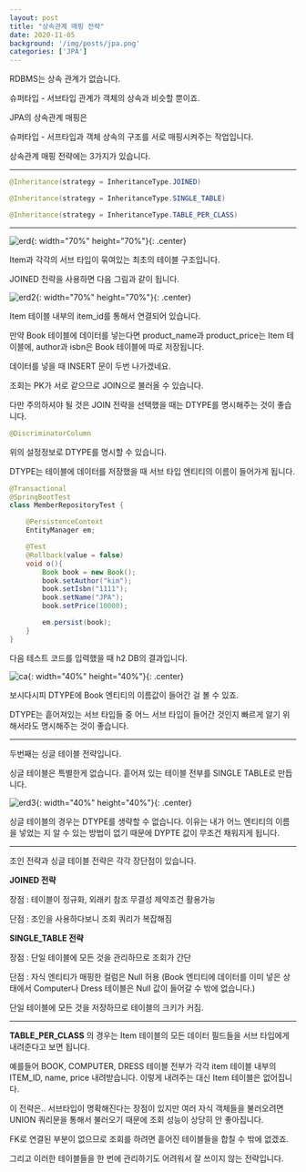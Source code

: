 ```yaml
---
layout: post
title: "상속관계 매핑 전략"
date: 2020-11-05
background: '/img/posts/jpa.png'
categories: ['JPA']
---
```



RDBMS는 상속 관계가 없습니다.

슈퍼타입 - 서브타입 관계가 객체의 상속과 비슷할 뿐이죠.

JPA의 상속관계 매핑은

슈퍼타입 - 서프타입과 객체 상속의 구조를 서로 매핑시켜주는 작업입니다.

상속관계 매핑 전략에는 3가지가 있습니다.

---

```java
@Inheritance(strategy = InheritanceType.JOINED)
```

```java
@Inheritance(strategy = InheritanceType.SINGLE_TABLE)
```
```java
@Inheritance(strategy = InheritanceType.TABLE_PER_CLASS)
```
---



![erd](https://user-images.githubusercontent.com/73692337/98258577-60062a80-1fc4-11eb-8f3c-0abb7e1bc031.JPG){: width="70%" height="70%"}{: .center}


Item과 각각의 서브 타입이 묶여있는 최초의 테이블 구조입니다.

JOINED 전략을 사용하면 다음 그림과 같이 됩니다.


![erd2](https://user-images.githubusercontent.com/73692337/98258648-7a400880-1fc4-11eb-8241-0f5cac8083d7.JPG){: width="70%" height="70%"}{: .center}

Item 테이블 내부의 item_id를 통해서 연결되어 있습니다.

만약 Book 테이블에 데이터를 넣는다면 product_name과 product_price는 Item 테이블에, author과 isbn은 Book 테이블에 따로 저장됩니다.

데이터를 넣을 때 INSERT 문이 두번 나가겠네요.

조회는 PK가 서로 같으므로 JOIN으로 불러올 수 있습니다.


다만 주의하셔야 될 것은 JOIN 전략을 선택했을 때는 DTYPE를 명시해주는 것이 좋습니다.

```java
@DiscriminatorColumn
```
위의 설정정보로 DTYPE를 명시할 수 있습니다.

DTYPE는 테이블에 데이터를 저장했을 때 서브 타입 엔티티의 이름이 들어가게 됩니다.

```java
@Transactional
@SpringBootTest
class MemberRepositoryTest {

    @PersistenceContext
    EntityManager em;

    @Test
    @Rollback(value = false)
    void o(){
        Book book = new Book();
        book.setAuthor("kim");
        book.setIsbn("1111");
        book.setName("JPA");
        book.setPrice(10000);

        em.persist(book);
    }
}
```
다음 테스트 코드를 입력했을 때 h2 DB의 결과입니다.

![ca](https://user-images.githubusercontent.com/73692337/98258949-d2770a80-1fc4-11eb-8105-177a60819ab0.JPG){: width="40%" height="40%"}{: .center}


보시다시피 DTYPE에 Book 엔티티의 이름값이 들어간 걸 볼 수 있죠.

DTYPE는 흩어져있는 서브 타입들 중 어느 서브 타입이 들어간 것인지 빠르게 알기 위해서라도 명시해주는 것이 좋습니다.


---

두번째는 싱글 테이블 전략입니다.

싱글 테이블은 특별한게 없습니다. 흩어져 있는 테이블 전부를 SINGLE TABLE로 만듭니다.

![erd3](https://user-images.githubusercontent.com/73692337/98258698-87f58e00-1fc4-11eb-93a7-f40366fcf783.JPG){: width="40%" height="40%"}{: .center}


싱글 테이블의 경우는 DTYPE를 생략할 수 없습니다. 이유는 내가 어느 엔티티의 이름을 넣었는 지 알 수 있는 방법이 없기 때문에 DYPTE 값이 무조건 채워지게 됩니다.


---

조인 전략과 싱글 테이블 전략은 각각 장단점이 있습니다.

__JOINED 전략__

장점 : 테이블이 정규화, 외래키 참조 무결성 제약조건 활용가능

단점 : 조인을 사용하다보니 조회 쿼리가 복잡해짐


__SINGLE_TABLE 전략__

장점 : 단일 테이블에 모든 것을 관리하므로 조회가 간단

단점 : 자식 엔티티가 매핑한 컬럼은 Null 허용
(Book 엔티티에 데이터를 이미 넣은 상태에서 Computer나 Dress 테이블은 Null 값이 들어갈 수 밖에 없습니다.)

단일 테이블에 모든 것을 저장하므로 테이블의 크키가 커짐.

---

__TABLE_PER_CLASS__ 의 경우는 Item 테이블의 모든 데이터 필드들을 서브 타입에게 내려준다고 보면 됩니다.

예를들어 BOOK, COMPUTER, DRESS 테이블 전부가 각각 item 테이블 내부의 ITEM_ID, name, price 내려받습니다. 이렇게 내려주는 대신 Item 테이블은 없어집니다.


이 전략은.. 서브타입이 명확해진다는 장점이 있지만 여러 자식 객체들을 불러오려면 UNION 쿼리문을 통해서 불러오기 때문에 조회 성능이 상당히 안 좋아집니다.

FK로 연결된 부분이 없으므로 조회를 하려면 흩어진 테이블들을 합칠 수 밖에 없겠죠.

그리고 이러한 테이블들을 한 번에 관리하기도 어려워서 잘 쓰이지 않는 전략입니다.













